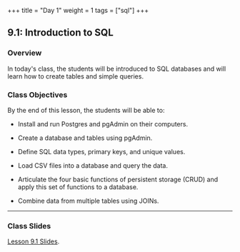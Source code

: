 +++
title = "Day 1"
weight = 1
tags = ["sql"] 
+++

## 9.1: Introduction to SQL

### Overview

In today's class, the students will be introduced to SQL databases and will learn how to create tables and simple queries.

### Class Objectives

By the end of this lesson, the students will be able to:

* Install and run Postgres and pgAdmin on their computers.

* Create a database and tables using pgAdmin.

* Define SQL data types, primary keys, and unique values.

* Load CSV files into a database and query the data.

* Articulate the four basic functions of persistent storage (CRUD) and apply this set of functions to a database.

* Combine data from multiple tables using JOINs.

---

### Class Slides

[Lesson 9.1 Slides](https://docs.google.com/presentation/d/1xcx3d0LDS3Cq0LRbdPs7wiwT_Vg4qgoKJWzuM74Nyl8/edit?usp=sharing).
